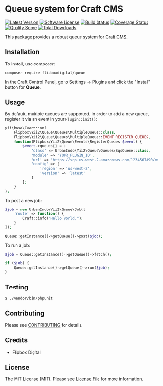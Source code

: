 # Queue system for Craft CMS
[![Latest Version](https://img.shields.io/github/release/flipbox/queue.svg?style=flat-square)](https://github.com/flipbox/queue/releases)
[![Software License](https://img.shields.io/badge/license-MIT-brightgreen.svg?style=flat-square)](LICENSE.md)
[![Build Status](https://img.shields.io/travis/flipbox/queue/master.svg?style=flat-square)](https://travis-ci.org/flipbox/queue)
[![Coverage Status](https://img.shields.io/scrutinizer/coverage/g/flipbox/queue.svg?style=flat-square)](https://scrutinizer-ci.com/g/flipbox/queue/code-structure)
[![Quality Score](https://img.shields.io/scrutinizer/g/flipbox/queue.svg?style=flat-square)](https://scrutinizer-ci.com/g/flipbox/queue)
[![Total Downloads](https://img.shields.io/packagist/dt/flipboxdigital/queue.svg?style=flat-square)](https://packagist.org/packages/flipbox/queue)

This package provides a robust queue system for [Craft CMS](https://craftcms.com).

## Installation

To install, use composer:
```bash
composer require flipboxdigital/queue
```

In the Craft Control Panel, go to Settings → Plugins and click the "Install" button for **Queue**.

## Usage
By default, multiple queues are supported.  In order to add a new queue, register it via an event in your `Plugin::init()`:
```php 
yii\base\Event::on(
    Flipbox\Yii2\Queue\Queues\MultipleQueue::class,
    Flipbox\Yii2\Queue\Queues\MultipleQueue::EVENT_REGISTER_QUEUES,
    function(Flipbox\Yii2\Queue\Events\RegisterQueues $event) {
        $event->queues[] = [
            'class' => UrbanIndo\Yii2\Queue\Queues\SqsQueue::class,
            'module' => 'YOUR_PLUGIN_ID',
            'url' => 'https://sqs.us-west-2.amazonaws.com/1234567890/xxxxxx',
            'config' => [
                'region' => 'us-west-2',
                'version' => 'latest'
            ]
        ];
    }
);
```

To post a new job:
```php
$job = new UrbanIndo\Yii2\Queue\Job([
    'route' => function() {
        Craft::info("Hello world.");
    }
]);

Queue::getInstance()->getQueue()->post($job);
```

To run a job:
```php
$job = Queue::getInstance()->getQueue()->fetch();

if ($job) {
    Queue::getInstance()->getQueue()->run($job);
}
```

## Testing

``` bash
$ ./vendor/bin/phpunit
```

## Contributing

Please see [CONTRIBUTING](https://github.com/flipbox/queue/blob/master/CONTRIBUTING.md) for details.


## Credits

- [Flipbox Digital](https://github.com/flipbox)

## License

The MIT License (MIT). Please see [License File](https://github.com/flipbox/queue/blob/master/LICENSE) for more information.
